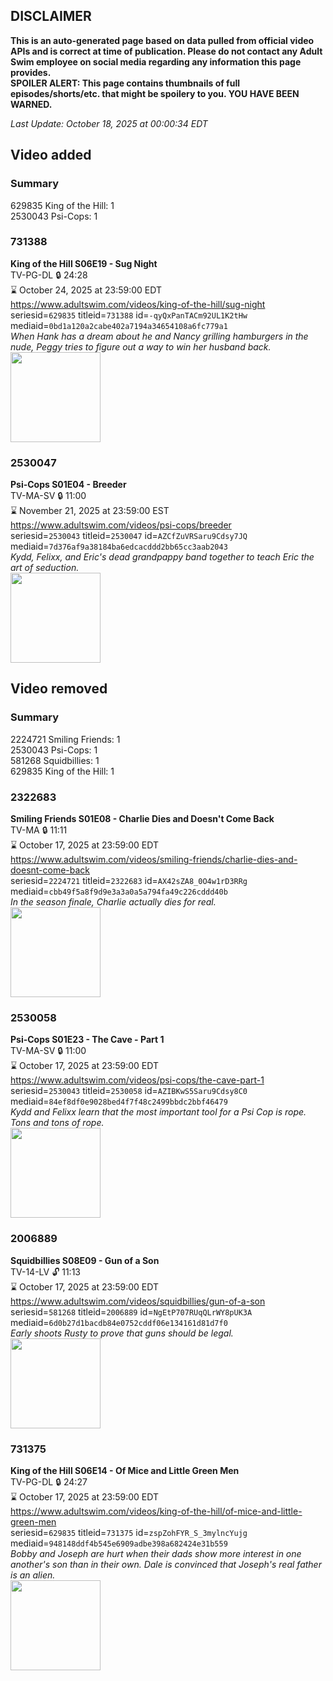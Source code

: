 ## DISCLAIMER
**This is an auto-generated page based on data pulled from official video APIs and is correct at time of publication. Please do not contact any Adult Swim employee on social media regarding any information this page provides.**  
**SPOILER ALERT: This page contains thumbnails of full episodes/shorts/etc. that might be spoilery to you. YOU HAVE BEEN WARNED.**  

_Last Update: October 18, 2025 at 00:00:34 EDT_
## Video added
### Summary
629835 King of the Hill: 1  
2530043 Psi-Cops: 1  
### 731388
**King of the Hill S06E19 - Sug Night**  
TV-PG-DL 🔒 24:28  
⌛ October 24, 2025 at 23:59:00 EDT  
https://www.adultswim.com/videos/king-of-the-hill/sug-night  
seriesid=`629835` titleid=`731388` id=`-qyQxPanTACm92UL1K2tHw` mediaid=`0bd1a120a2cabe402a7194a34654108a6fc779a1`  
_When Hank has a dream about he and Nancy grilling hamburgers in the nude, Peggy tries to figure out a way to win her husband back._  
<a href="https://i.cdn.turner.com/asfix/repository//8a2505951e3ac6db011e3c1420880059/thumbnail_2588940631721235432.jpg"><img src="https://i.cdn.turner.com/asfix/repository//8a2505951e3ac6db011e3c1420880059/thumbnail_2588940631721235432.jpg" height="144px" /></a>
### 2530047
**Psi-Cops S01E04 - Breeder**  
TV-MA-SV 🔒 11:00  
⌛ November 21, 2025 at 23:59:00 EST  
https://www.adultswim.com/videos/psi-cops/breeder  
seriesid=`2530043` titleid=`2530047` id=`AZCfZuVRSaru9Cdsy7JQ` mediaid=`7d376af9a38184ba6edcacddd2bb65cc3aab2043`  
_Kydd, Felixx, and Eric's dead grandpappy band together to teach Eric the art of seduction._  
<a href="https://media.cdn.adultswim.com/uploads/20240715/thumbnails/2_24715112583-PSICOPS_SEASON1_EP104_SHOWSTILLS_IMAGE2_LEFTTORIGHT_FELIXXBLUEMONKEYKYDD.jpg"><img src="https://media.cdn.adultswim.com/uploads/20240715/thumbnails/2_24715112583-PSICOPS_SEASON1_EP104_SHOWSTILLS_IMAGE2_LEFTTORIGHT_FELIXXBLUEMONKEYKYDD.jpg" height="144px" /></a>
## Video removed
### Summary
2224721 Smiling Friends: 1  
2530043 Psi-Cops: 1  
581268 Squidbillies: 1  
629835 King of the Hill: 1  
### 2322683
**Smiling Friends S01E08 - Charlie Dies and Doesn't Come Back**  
TV-MA 🔒 11:11  
⌛ October 17, 2025 at 23:59:00 EDT  
https://www.adultswim.com/videos/smiling-friends/charlie-dies-and-doesnt-come-back  
seriesid=`2224721` titleid=`2322683` id=`AX42sZA8_0O4w1rD3RRg` mediaid=`cbb49f5a8f9d9e3a3a0a5a794fa49c226cddd40b`  
_In the season finale, Charlie actually dies for real._  
<a href="https://media.cdn.adultswim.com/uploads/20220110/thumbnails/2_221101239112-SmilingFriends_108_CharlieDiesAndDoesntComeBack.png"><img src="https://media.cdn.adultswim.com/uploads/20220110/thumbnails/2_221101239112-SmilingFriends_108_CharlieDiesAndDoesntComeBack.png" height="144px" /></a>
### 2530058
**Psi-Cops S01E23 - The Cave - Part 1**  
TV-MA-SV 🔒 11:00  
⌛ October 17, 2025 at 23:59:00 EDT  
https://www.adultswim.com/videos/psi-cops/the-cave-part-1  
seriesid=`2530043` titleid=`2530058` id=`AZIBKwS5Saru9Cdsy8C0` mediaid=`84ef8df0e9028bed4f7f48c2499bbdc2bbf46479`  
_Kydd and Felixx learn that the most important tool for a Psi Cop is rope. Tons and tons of rope._  
<a href="https://media.cdn.adultswim.com/uploads/20241016/thumbnails/2_2410161113387-PSICOPS_SEASON1_EP123_SHOWSTILLS_IMAGE6_SITTINGCHURCHPATRONSHAND.jpg"><img src="https://media.cdn.adultswim.com/uploads/20241016/thumbnails/2_2410161113387-PSICOPS_SEASON1_EP123_SHOWSTILLS_IMAGE6_SITTINGCHURCHPATRONSHAND.jpg" height="144px" /></a>
### 2006889
**Squidbillies S08E09 - Gun of a Son**  
TV-14-LV 🔓 11:13  
⌛ October 17, 2025 at 23:59:00 EDT  
https://www.adultswim.com/videos/squidbillies/gun-of-a-son  
seriesid=`581268` titleid=`2006889` id=`NgEtP707RUqQLrWY8pUK3A` mediaid=`6d0b27d1bacdb84e0752cddf06e134161d81d7f0`  
_Early shoots Rusty to prove that guns should be legal._  
<a href="https://media.cdn.adultswim.com/uploads/20200414/thumbnails/2_20414114465-squidbillies_710_dup-20131021.jpg"><img src="https://media.cdn.adultswim.com/uploads/20200414/thumbnails/2_20414114465-squidbillies_710_dup-20131021.jpg" height="144px" /></a>
### 731375
**King of the Hill S06E14 - Of Mice and Little Green Men**  
TV-PG-DL 🔒 24:27  
⌛ October 17, 2025 at 23:59:00 EDT  
https://www.adultswim.com/videos/king-of-the-hill/of-mice-and-little-green-men  
seriesid=`629835` titleid=`731375` id=`zspZohFYR_S_3mylncYujg` mediaid=`948148ddf4b545e6909adbe398a682424e31b559`  
_Bobby and Joseph are hurt when their dads show more interest in one another's son than in their own. Dale is convinced that Joseph's real father is an alien._  
<a href="https://i.cdn.turner.com/adultswim/big/image-upload/thumbnails/thumb-2_image-15205394245998.jpg"><img src="https://i.cdn.turner.com/adultswim/big/image-upload/thumbnails/thumb-2_image-15205394245998.jpg" height="144px" /></a>
